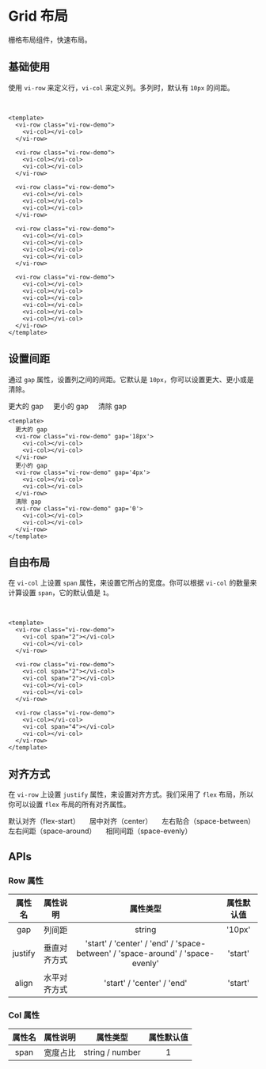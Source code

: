 <style lang="scss">
.vi-row-demo {
  padding: 8px;
  background-color: var(--doc-shadow-color);
  border-radius: var(--vi-base-radius);
  &:not(:last-child) { margin-bottom: 18px; }
  .vi-col {
    height: 28px;
    border-radius: var(--vi-base-radius);
    background-color: var(--vi-color-primary);
    &:nth-child(even) { background-color: violet; }
    &.justify { flex: 0 0 100px; }
  }
}
</style>

# Grid 布局

栅格布局组件，快速布局。

## 基础使用

使用 `vi-row` 来定义行，`vi-col` 来定义列。多列时，默认有 `10px` 的间距。

<div class="examples">
  <vi-row class="vi-row-demo">
    <vi-col></vi-col>
  </vi-row>

  <vi-row class="vi-row-demo">
    <vi-col></vi-col>
    <vi-col></vi-col>
  </vi-row>

  <vi-row class="vi-row-demo">
    <vi-col></vi-col>
    <vi-col></vi-col>
    <vi-col></vi-col>
  </vi-row>

  <vi-row class="vi-row-demo">
    <vi-col></vi-col>
    <vi-col></vi-col>
    <vi-col></vi-col>
    <vi-col></vi-col>
  </vi-row>

  <vi-row class="vi-row-demo">
    <vi-col></vi-col>
    <vi-col></vi-col>
    <vi-col></vi-col>
    <vi-col></vi-col>
    <vi-col></vi-col>
    <vi-col></vi-col>
  </vi-row>
</div>

```vue
<template>
  <vi-row class="vi-row-demo">
    <vi-col></vi-col>
  </vi-row>

  <vi-row class="vi-row-demo">
    <vi-col></vi-col>
    <vi-col></vi-col>
  </vi-row>

  <vi-row class="vi-row-demo">
    <vi-col></vi-col>
    <vi-col></vi-col>
    <vi-col></vi-col>
  </vi-row>

  <vi-row class="vi-row-demo">
    <vi-col></vi-col>
    <vi-col></vi-col>
    <vi-col></vi-col>
    <vi-col></vi-col>
  </vi-row>

  <vi-row class="vi-row-demo">
    <vi-col></vi-col>
    <vi-col></vi-col>
    <vi-col></vi-col>
    <vi-col></vi-col>
    <vi-col></vi-col>
    <vi-col></vi-col>
  </vi-row>
</template>
```

## 设置间距

通过 `gap` 属性，设置列之间的间距。它默认是 `10px`，你可以设置更大、更小或是清除。

<div class="examples">
  更大的 gap
  <vi-row class="vi-row-demo" gap='28px'>
    <vi-col></vi-col>
    <vi-col></vi-col>
  </vi-row>
  更小的 gap
  <vi-row class="vi-row-demo" gap='4px'>
    <vi-col></vi-col>
    <vi-col></vi-col>
  </vi-row>
  清除 gap
  <vi-row class="vi-row-demo" gap='0'>
    <vi-col></vi-col>
    <vi-col></vi-col>
  </vi-row>
</div>

```vue
<template>
  更大的 gap
  <vi-row class="vi-row-demo" gap='18px'>
    <vi-col></vi-col>
    <vi-col></vi-col>
  </vi-row>
  更小的 gap
  <vi-row class="vi-row-demo" gap='4px'>
    <vi-col></vi-col>
    <vi-col></vi-col>
  </vi-row>
  清除 gap
  <vi-row class="vi-row-demo" gap='0'>
    <vi-col></vi-col>
    <vi-col></vi-col>
  </vi-row>
</template>
```

## 自由布局

在 `vi-col` 上设置 `span` 属性，来设置它所占的宽度。你可以根据 `vi-col` 的数量来计算设置 `span`，它的默认值是 `1`。

<div class="examples">
  <vi-row class="vi-row-demo">
    <vi-col span="2"></vi-col>
    <vi-col></vi-col>
  </vi-row>

  <vi-row class="vi-row-demo">
    <vi-col span="2"></vi-col>
    <vi-col span="2"></vi-col>
    <vi-col></vi-col>
    <vi-col></vi-col>
  </vi-row>

  <vi-row class="vi-row-demo">
    <vi-col></vi-col>
    <vi-col span="4"></vi-col>
    <vi-col></vi-col>
  </vi-row>
</div>

```vue
<template>
  <vi-row class="vi-row-demo">
    <vi-col span="2"></vi-col>
    <vi-col></vi-col>
  </vi-row>

  <vi-row class="vi-row-demo">
    <vi-col span="2"></vi-col>
    <vi-col span="2"></vi-col>
    <vi-col></vi-col>
    <vi-col></vi-col>
  </vi-row>

  <vi-row class="vi-row-demo">
    <vi-col></vi-col>
    <vi-col span="4"></vi-col>
    <vi-col></vi-col>
  </vi-row>
</template>
```

## 对齐方式

在 `vi-row` 上设置 `justify` 属性，来设置对齐方式。我们采用了 `flex` 布局，所以你可以设置 `flex` 布局的所有对齐属性。

<div class="examples">
  默认对齐（flex-start）
  <vi-row class="vi-row-demo">
    <vi-col class="justify"></vi-col>
    <vi-col class="justify"></vi-col>
    <vi-col class="justify"></vi-col>
  </vi-row>
  居中对齐（center）
  <vi-row class="vi-row-demo" justify="center">
    <vi-col class="justify"></vi-col>
    <vi-col class="justify"></vi-col>
    <vi-col class="justify"></vi-col>
  </vi-row>
  左右贴合（space-between）
  <vi-row class="vi-row-demo" justify="space-between">
    <vi-col class="justify"></vi-col>
    <vi-col class="justify"></vi-col>
    <vi-col class="justify"></vi-col>
  </vi-row>
  左右间距（space-around）
  <vi-row class="vi-row-demo" justify="space-around">
    <vi-col class="justify"></vi-col>
    <vi-col class="justify"></vi-col>
    <vi-col class="justify"></vi-col>
  </vi-row>
  相同间距（space-evenly）
  <vi-row class="vi-row-demo" justify="space-evenly">
    <vi-col class="justify"></vi-col>
    <vi-col class="justify"></vi-col>
    <vi-col class="justify"></vi-col>
  </vi-row>
</div>

## APIs

### Row 属性

| 属性名 | 属性说明 | 属性类型 | 属性默认值 |
| :---: | :---: | :---: | :---: |
| gap | 列间距 | string | '10px' |
| justify | 垂直对齐方式 | 'start' / 'center' / 'end' / 'space-between' / 'space-around' / 'space-evenly' | 'start' |
| align | 水平对齐方式 | 'start' / 'center' / 'end' | 'start' |

### Col 属性

| 属性名 | 属性说明 | 属性类型 | 属性默认值 |
| :---: | :---: | :---: | :---: |
| span | 宽度占比 | string / number | 1 |
